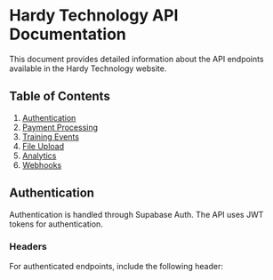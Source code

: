 # Hardy Technology API Documentation

This document provides detailed information about the API endpoints available in the Hardy Technology website.

## Table of Contents

1. [Authentication](#authentication)
2. [Payment Processing](#payment-processing)
3. [Training Events](#training-events)
4. [File Upload](#file-upload)
5. [Analytics](#analytics)
6. [Webhooks](#webhooks)

## Authentication

Authentication is handled through Supabase Auth. The API uses JWT tokens for authentication.

### Headers

For authenticated endpoints, include the following header:

